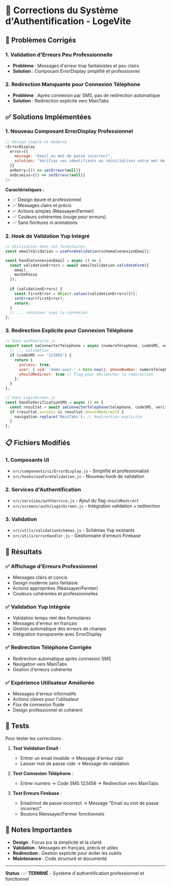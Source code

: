 # 🔧 Corrections du Système d'Authentification - LogeVite

## 🚨 Problèmes Corrigés

### 1. **Validation d'Erreurs Peu Professionnelle**
- **Problème** : Messages d'erreur trop fantaisistes et peu clairs
- **Solution** : Composant ErrorDisplay simplifié et professionnel

### 2. **Redirection Manquante pour Connexion Téléphone**
- **Problème** : Après connexion par SMS, pas de redirection automatique
- **Solution** : Redirection explicite vers MainTabs

## ✅ Solutions Implémentées

### 1. **Nouveau Composant ErrorDisplay Professionnel**

```javascript
// Design simple et moderne
<ErrorDisplay
  error={{
    message: "Email ou mot de passe incorrect",
    solution: "Vérifiez vos identifiants ou réinitialisez votre mot de passe"
  }}
  onRetry={() => setErreur(null)}
  onDismiss={() => setErreur(null)}
/>
```

**Caractéristiques :**
- ✅ Design épuré et professionnel
- ✅ Messages clairs et précis
- ✅ Actions simples (Réessayer/Fermer)
- ✅ Couleurs cohérentes (rouge pour erreurs)
- ✅ Sans fioritures ni animations

### 2. **Hook de Validation Yup Intégré**

```javascript
// Utilisation dans les formulaires
const emailValidation = useFormValidation(schemaConnexionEmail);

const handleConnexionEmail = async () => {
  const validationErrors = await emailValidation.validateForm({
    email,
    motDePasse
  });
  
  if (validationErrors) {
    const firstError = Object.values(validationErrors)[0];
    setErreur(firstError);
    return;
  }
  // ... continuer avec la connexion
};
```

### 3. **Redirection Explicite pour Connexion Téléphone**

```javascript
// Dans authService.js
export const seConnecterTelephone = async (numeroTelephone, codeSMS, verificationId) => {
  // ... validation
  if (codeSMS === '123456') {
    return {
      success: true,
      user: { uid: 'demo-user-' + Date.now(), phoneNumber: numeroTelephone },
      shouldRedirect: true // Flag pour déclencher la redirection
    };
  }
};

// Dans LoginScreen.js
const handleVerificationSMS = async () => {
  const resultat = await seConnecterTelephone(telephone, codeSMS, verificationId);
  if (resultat.success && resultat.shouldRedirect) {
    navigation.replace('MainTabs'); // Redirection explicite
  }
};
```

## 📋 Fichiers Modifiés

### 1. **Composants UI**
- `src/components/ui/ErrorDisplay.js` - Simplifié et professionalisé
- `src/hooks/useFormValidation.js` - Nouveau hook de validation

### 2. **Services d'Authentification** 
- `src/services/authService.js` - Ajout du flag `shouldRedirect`
- `src/screens/auth/LoginScreen.js` - Intégration validation + redirection

### 3. **Validation**
- `src/utils/validationSchemas.js` - Schémas Yup existants
- `src/utils/errorHandler.js` - Gestionnaire d'erreurs Firebase

## 🎯 Résultats

### ✅ **Affichage d'Erreurs Professionnel**
- Messages clairs et concis
- Design moderne sans fantaisie
- Actions appropriées (Réessayer/Fermer)
- Couleurs cohérentes et professionnelles

### ✅ **Validation Yup Intégrée**
- Validation temps réel des formulaires
- Messages d'erreur en français
- Gestion automatique des erreurs de champs
- Intégration transparente avec ErrorDisplay

### ✅ **Redirection Téléphone Corrigée**
- Redirection automatique après connexion SMS
- Navigation vers MainTabs
- Gestion d'erreurs cohérente

### ✅ **Expérience Utilisateur Améliorée**
- Messages d'erreur informatifs
- Actions claires pour l'utilisateur
- Flux de connexion fluide
- Design professionnel et cohérent

## 🧪 Tests

Pour tester les corrections :

1. **Test Validation Email** :
   - Entrer un email invalide → Message d'erreur clair
   - Laisser mot de passe vide → Message de validation

2. **Test Connexion Téléphone** :
   - Entrer numéro → Code SMS 123456 → Redirection vers MainTabs

3. **Test Erreurs Firebase** :
   - Email/mot de passe incorrect → Message "Email ou mot de passe incorrect"
   - Boutons Réessayer/Fermer fonctionnels

## 📝 Notes Importantes

- **Design** : Focus sur la simplicité et la clarté
- **Validation** : Messages en français, précis et utiles
- **Redirection** : Gestion explicite pour éviter les oublis
- **Maintenance** : Code structuré et documenté

---

**Status** : ✅ **TERMINÉ** - Système d'authentification professionnel et fonctionnel
